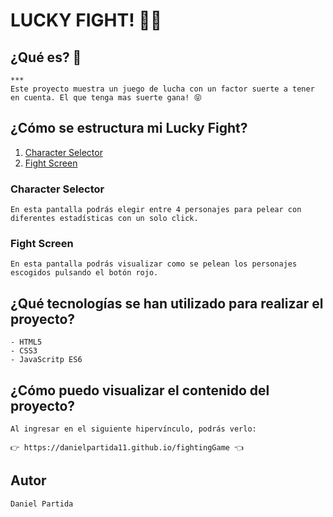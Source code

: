 # LUCKY FIGHT! 👊💥

## ¿Qué es? 🧐
    ***
    Este proyecto muestra un juego de lucha con un factor suerte a tener en cuenta. El que tenga mas suerte gana! 😝

## ¿Cómo se estructura mi Lucky Fight?

1. [Character Selector](#character-selector)
2. [Fight Screen](#fight-screen)

### Character Selector

    En esta pantalla podrás elegir entre 4 personajes para pelear con diferentes estadísticas con un solo click.

### Fight Screen

    En esta pantalla podrás visualizar como se pelean los personajes escogidos pulsando el botón rojo.

## ¿Qué tecnologías se han utilizado para realizar el proyecto?

    - HTML5
    - CSS3
    - JavaScritp ES6

## ¿Cómo puedo visualizar el contenido del proyecto?

    Al ingresar en el siguiente hipervínculo, podrás verlo:

    👉 https://danielpartida11.github.io/fightingGame 👈

## Autor

    Daniel Partida
